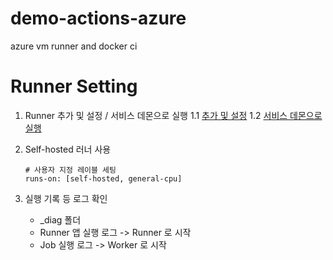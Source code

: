 # demo-actions-azure
azure vm runner and docker ci

# Runner Setting
1. Runner 추가 및 설정 / 서비스 데몬으로 실행
    1.1 [추가 및 설정](https://docs.github.com/ko/enterprise-cloud@latest/actions/hosting-your-own-runners/managing-self-hosted-runners/adding-self-hosted-runners)
    1.2 [서비스 데몬으로 실행](https://docs.github.com/ko/enterprise-cloud@latest/actions/hosting-your-own-runners/managing-self-hosted-runners/configuring-the-self-hosted-runner-application-as-a-service)
2. Self-hosted 러너 사용

    ```
    # 사용자 지정 레이블 세팅
    runs-on: [self-hosted, general-cpu]
    ```
3. 실행 기록 등 로그 확인
    - _diag 폴더
    - Runner 앱 실행 로그 -> Runner 로 시작
    - Job 실행 로그 -> Worker 로 시작
